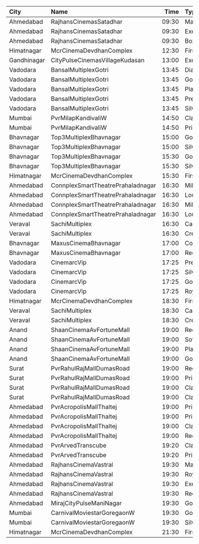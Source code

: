| City        | Name                              |  Time | Type          | Price | Capacity | Booked |
| :---------- | :-------------------------------- | ----: | :------------ | ----: | -------: | -----: |
| Ahmedabad   | RajhansCinemasSatadhar            | 09:30 | Marvel        |  100₹ |       26 |      0 |
| Ahmedabad   | RajhansCinemasSatadhar            | 09:30 | Executive     |  110₹ |       71 |      6 |
| Ahmedabad   | RajhansCinemasSatadhar            | 09:30 | Box           |  110₹ |        5 |      5 |
| Himatnagar  | McrCinemaDevdhanComplex           | 12:30 | FirstClass    |  120₹ |       85 |     67 |
| Gandhinagar | CityPulseCinemasVillageKudasan    | 13:00 | Executive     |  110₹ |       43 |     23 |
| Vadodara    | BansalMultiplexGotri              | 13:45 | Diamond       |  200₹ |       14 |      0 |
| Vadodara    | BansalMultiplexGotri              | 13:45 | Gold          |   90₹ |       14 |      0 |
| Vadodara    | BansalMultiplexGotri              | 13:45 | Platinum      |   90₹ |       68 |      0 |
| Vadodara    | BansalMultiplexGotri              | 13:45 | Premium       |   90₹ |       28 |      0 |
| Vadodara    | BansalMultiplexGotri              | 13:45 | Silver        |   90₹ |       16 |      0 |
| Mumbai      | PvrMilapKandivaliW                | 14:50 | Classic       |  130₹ |       55 |      2 |
| Mumbai      | PvrMilapKandivaliW                | 14:50 | Prime         |  130₹ |       28 |      0 |
| Bhavnagar   | Top3MultiplexBhavnagar            | 15:00 | Gold          |   70₹ |      100 |      0 |
| Bhavnagar   | Top3MultiplexBhavnagar            | 15:00 | Silver        |   70₹ |      100 |      0 |
| Bhavnagar   | Top3MultiplexBhavnagar            | 15:30 | Gold          |   60₹ |      100 |      0 |
| Bhavnagar   | Top3MultiplexBhavnagar            | 15:30 | Silver        |   60₹ |      100 |      0 |
| Himatnagar  | McrCinemaDevdhanComplex           | 15:30 | FirstClass    |  120₹ |       85 |     67 |
| Ahmedabad   | ConnplexSmartTheatrePrahaladnagar | 16:30 | Miller        |  150₹ |      100 |      0 |
| Ahmedabad   | ConnplexSmartTheatrePrahaladnagar | 16:30 | Lounger       |  120₹ |      100 |      0 |
| Ahmedabad   | ConnplexSmartTheatrePrahaladnagar | 16:30 | Miller        |  180₹ |      100 |      0 |
| Ahmedabad   | ConnplexSmartTheatrePrahaladnagar | 16:30 | Lounger       |  140₹ |      100 |      0 |
| Veraval     | SachiMultiplex                    | 16:30 | Captain       |  100₹ |       68 |     12 |
| Veraval     | SachiMultiplex                    | 16:30 | Crew          |  100₹ |       60 |     12 |
| Bhavnagar   | MaxusCinemaBhavnagar              | 17:00 | Couple        |  149₹ |      100 |      0 |
| Bhavnagar   | MaxusCinemaBhavnagar              | 17:00 | Recliner      |  149₹ |      100 |      0 |
| Vadodara    | CinemarcVip                       | 17:25 | Premium       |   90₹ |       13 |      0 |
| Vadodara    | CinemarcVip                       | 17:25 | Silver        |  100₹ |       87 |      0 |
| Vadodara    | CinemarcVip                       | 17:25 | Gold          |  110₹ |       20 |      0 |
| Vadodara    | CinemarcVip                       | 17:25 | Royal         |  120₹ |       19 |      0 |
| Himatnagar  | McrCinemaDevdhanComplex           | 18:30 | FirstClass    |  120₹ |       85 |     67 |
| Veraval     | SachiMultiplex                    | 18:30 | Captain       |  100₹ |       68 |      8 |
| Veraval     | SachiMultiplex                    | 18:30 | Crew          |  100₹ |       60 |     12 |
| Anand       | ShaanCinemaAvFortuneMall          | 19:00 | Recliner      |  300₹ |      100 |      0 |
| Anand       | ShaanCinemaAvFortuneMall          | 19:00 | Sofa          |  250₹ |      100 |      0 |
| Anand       | ShaanCinemaAvFortuneMall          | 19:00 | Platinum      |  140₹ |      100 |      0 |
| Anand       | ShaanCinemaAvFortuneMall          | 19:00 | Gold          |  130₹ |      100 |      0 |
| Surat       | PvrRahulRajMallDumasRoad          | 19:00 | Recliner      |  370₹ |       24 |      0 |
| Surat       | PvrRahulRajMallDumasRoad          | 19:00 | Prime         |  200₹ |       87 |     21 |
| Surat       | PvrRahulRajMallDumasRoad          | 19:00 | ClassicPlus   |  190₹ |       30 |      0 |
| Surat       | PvrRahulRajMallDumasRoad          | 19:00 | Classic       |  180₹ |       30 |      0 |
| Ahmedabad   | PvrAcropolisMallThaltej           | 19:00 | PrimePlus     |  175₹ |       66 |     15 |
| Ahmedabad   | PvrAcropolisMallThaltej           | 19:00 | Prime         |  150₹ |       65 |      2 |
| Ahmedabad   | PvrAcropolisMallThaltej           | 19:00 | Classic       |  150₹ |       39 |      0 |
| Ahmedabad   | PvrAcropolisMallThaltej           | 19:00 | Recliner      |  350₹ |        8 |      0 |
| Ahmedabad   | PvrArvedTranscube                 | 19:20 | Classic       |  150₹ |       33 |      0 |
| Ahmedabad   | PvrArvedTranscube                 | 19:20 | Prime         |  150₹ |      100 |     13 |
| Ahmedabad   | RajhansCinemaVastral              | 19:30 | Marvel        |  140₹ |       24 |      0 |
| Ahmedabad   | RajhansCinemaVastral              | 19:30 | Royal         |  160₹ |       28 |      0 |
| Ahmedabad   | RajhansCinemaVastral              | 19:30 | Executive     |  180₹ |      103 |      0 |
| Ahmedabad   | RajhansCinemaVastral              | 19:30 | Recliner      |  280₹ |       17 |      0 |
| Ahmedabad   | MirajCityPulseManiNagar           | 19:30 | Gold          |  170₹ |       24 |      0 |
| Mumbai      | CarnivalMoviestarGoregaonW        | 19:30 | GoldOffline   |  110₹ |       23 |      3 |
| Mumbai      | CarnivalMoviestarGoregaonW        | 19:30 | SilverOffline |  110₹ |       13 |      0 |
| Himatnagar  | McrCinemaDevdhanComplex           | 21:30 | FirstClass    |  120₹ |       85 |     67 |